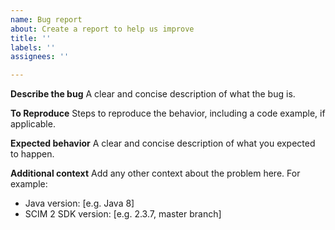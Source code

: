 ```yaml
---
name: Bug report
about: Create a report to help us improve
title: ''
labels: ''
assignees: ''

---
```


**Describe the bug**
A clear and concise description of what the bug is.

**To Reproduce**
Steps to reproduce the behavior, including a code example, if applicable.

**Expected behavior**
A clear and concise description of what you expected to happen.

**Additional context**
Add any other context about the problem here. For example:
 - Java version: [e.g. Java 8]
 - SCIM 2 SDK version: [e.g. 2.3.7, master branch]
